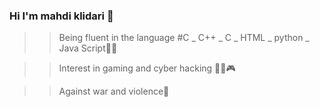 ### Hi I'm mahdi klidari 👋

>>Being fluent in the language #C _ C++ _ C _ HTML _ python _ Java Script🧑‍🎓
 
>>Interest in gaming and cyber hacking 🧑‍💻🎮
 
>>Against war and violence🚫


